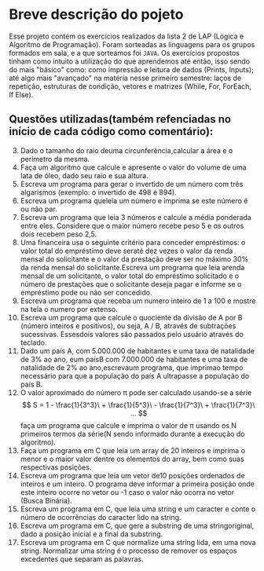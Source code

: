 # Breve descrição do pojeto
Esse projeto contém os exercícios realizados da lista 2 de LAP (Lógica e Algoritmo de Programação).
Foram sorteadas as linguagens para os grupos formados em sala, e a que sorteamos foi `JAVA`.
Os exercícios propostos tinham como intuito a utilização do que aprendemos até então, isso sendo do mais "básico" como: como impressão e leitura de dados (Prints, Inputs); até algo mais "avançado" na matéria nesse primeiro semestre: laços de repetição, estruturas de condição, vetores e matrizes (While, For, ForEach, If Else).

## Questões utilizadas(também refenciadas no início de cada código como comentário):
3. Dado o tamanho do raio deuma circunferência,calcular a área e o perímetro da mesma.
9. Faça um algoritmo que calcule e apresente o valor do volume de uma lata de óleo, dado seu raio e sua altura.
16. Escreva  um  programa  para  gerar  o  invertido  de  um  número  com  três  algarismos (exemplo: o invertido de 498 é 894).
23. Escreva um programa queleia um número e imprima se este número é ou não par.
27. Escreva  um  programa  que  leia  3  números  e  calcule  a  média  ponderada  entre  eles. Considere que o maior número recebe peso 5 e os outros dois recebem peso 2,5. 
34. Uma  financeira  usa  o  seguinte  critério  para  conceder  empréstimos: o  valor  total  do empréstimo  deve  seraté  dez  vezes o  valor  da  renda  mensal  do  solicitante e  o  valor  da prestação deve ser no máximo 30% da renda mensal do solicitante.Escreva um programa que  leia  arenda  mensal  de um solicitante,  o valor  total  do  empréstimo  solicitado  e  o número de prestações que o solicitante deseja pagar e informe se o empréstimo pode ou não ser concedido.
40. Escreva  um  programa  que  receba  um  numero  inteiro  de  1  a 100  e  mostre  na  tela  o numero por extenso.
46. Escreva um programa que calcule o quociente da divisão de A por B (número inteiros e positivos),  ou  seja,  A  /  B,  através  de  subtrações  sucessivas.  Essesdois  valores  são passados pelo usuário através do teclado.
53. Dado um país A, com 5.000.000 de habitantes e uma taxa de natalidade de 3% ao ano, eum paísB com 7.000.000 de habitantes e uma taxa de natalidade de 2% ao ano,escrevaum programa, que imprimao tempo necessário para que a população do país A ultrapasse a população do país B.
58. O valor aproximado do número π pode ser calculado usando-se a série
$$
S = 1 - \frac{1}{3^3}\ + \frac{1}{5^3}\ - \frac{1}{7^3}\ + \frac{1}{7^3}\ ...
$$
faça um programa que calcule e imprima o valor de π usando os N primeiros termos da série(N sendo informado durante a execução do algoritmo).
65. Faça um programa em C que leia um array de 20 inteiros e imprima o menor e o maior valor dentre os elementos do array, bem como suas respectivas posições.
72. Escreva  um  programa  que  leia  um  vetor  de10  posições  ordenados  de  inteiros  e  um inteiro. O programa deve informar a primeira posição onde este inteiro ocorre no vetor ou -1 caso o valor não ocorra no vetor (Busca Binária).
78. Escreva  um  programa  em  C,  que  leia  uma  string  e  um  caracter  e  conte  o  número  de ocorrências do caracter lido na string.
79. Escreva um programa em C, que gere a substring de uma stringoriginal, dado a posição inicial e a final da substring.
81. Escreva  um  programa  em  C  que  normalize  uma  string  lida,  em  uma  nova  string. Normalizar  uma  string  é  o  processo  de  remover  os  espaços  excedentes  que  separam  as palavras.

